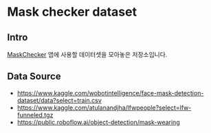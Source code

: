 Mask checker dataset
====================

Intro
-----
[MaskChecker][MaskChecker_Android] 앱에 사용할 데이터셋을 모아놓은 저장소입니다.

[MaskChecker_Android]: https://github.com/Onegold11/MaskChecker_Android

Data Source
-----------
+ https://www.kaggle.com/wobotintelligence/face-mask-detection-dataset/data?select=train.csv
+ https://www.kaggle.com/atulanandjha/lfwpeople?select=lfw-funneled.tgz
+ https://public.roboflow.ai/object-detection/mask-wearing
